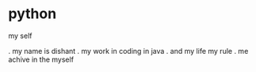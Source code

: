 # python

my self

. my name is dishant 
. my work in coding in java 
. and my life my rule
. me achive in the myself
